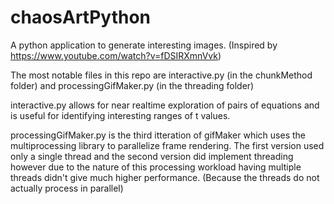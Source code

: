 # chaosArtPython
A python application to generate interesting images. 
(Inspired by https://www.youtube.com/watch?v=fDSIRXmnVvk)

The most notable files in this repo are interactive.py (in the chunkMethod folder)
and processingGifMaker.py (in the threading folder)

interactive.py allows for near realtime exploration of pairs of equations and is useful
for identifying interesting ranges of t values.

processingGifMaker.py is the third itteration of gifMaker which uses the multiprocessing
library to parallelize frame rendering.
The first version used only a single thread and the second version did implement threading
however due to the nature of this processing workload having multiple threads didn't give
much higher performance. (Because the threads do not actually process in parallel)
